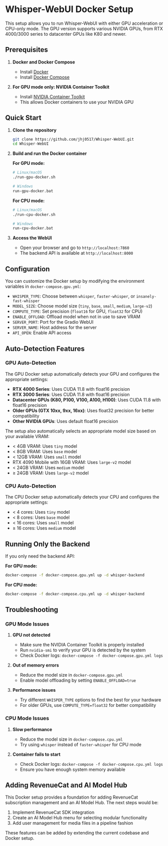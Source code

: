 # Whisper-WebUI Docker Setup

This setup allows you to run Whisper-WebUI with either GPU acceleration or CPU-only mode. The GPU version supports various NVIDIA GPUs, from RTX 4000/3000 series to datacenter GPUs like K80 and newer.

## Prerequisites

1. **Docker and Docker Compose**
   - Install [Docker](https://docs.docker.com/get-docker/)
   - Install [Docker Compose](https://docs.docker.com/compose/install/)

2. **For GPU mode only: NVIDIA Container Toolkit**
   - Install [NVIDIA Container Toolkit](https://docs.nvidia.com/datacenter/cloud-native/container-toolkit/install-guide.html)
   - This allows Docker containers to use your NVIDIA GPU

## Quick Start

1. **Clone the repository**

   ```bash
   git clone https://github.com/jhj0517/Whisper-WebUI.git
   cd Whisper-WebUI
   ```

2. **Build and run the Docker container**

   **For GPU mode:**

   ```bash
   # Linux/macOS
   ./run-gpu-docker.sh

   # Windows
   run-gpu-docker.bat
   ```

   **For CPU mode:**

   ```bash
   # Linux/macOS
   ./run-cpu-docker.sh

   # Windows
   run-cpu-docker.bat
   ```

3. **Access the WebUI**
   - Open your browser and go to `http://localhost:7860`
   - The backend API is available at `http://localhost:8000`

## Configuration

You can customize the Docker setup by modifying the environment variables in `docker-compose.gpu.yml`:

- `WHISPER_TYPE`: Choose between `whisper`, `faster-whisper`, or `insanely-fast-whisper`
- `MODEL_SIZE`: Choose model size (`tiny`, `base`, `small`, `medium`, `large-v2`)
- `COMPUTE_TYPE`: Set precision (`float16` for GPU, `float32` for CPU)
- `ENABLE_OFFLOAD`: Offload model when not in use to save VRAM
- `SERVER_PORT`: Port for the Gradio WebUI
- `SERVER_NAME`: Host address for the server
- `API_OPEN`: Enable API access

## Auto-Detection Features

### GPU Auto-Detection

The GPU Docker setup automatically detects your GPU and configures the appropriate settings:

- **RTX 4000 Series**: Uses CUDA 11.8 with float16 precision
- **RTX 3000 Series**: Uses CUDA 11.8 with float16 precision
- **Datacenter GPUs (K80, P100, V100, A100, H100)**: Uses CUDA 11.8 with float16 precision
- **Older GPUs (GTX 10xx, 9xx, 16xx)**: Uses float32 precision for better compatibility
- **Other NVIDIA GPUs**: Uses default float16 precision

The setup also automatically selects an appropriate model size based on your available VRAM:

- < 4GB VRAM: Uses `tiny` model
- < 8GB VRAM: Uses `base` model
- < 12GB VRAM: Uses `small` model
- RTX 4090 Mobile with 16GB VRAM: Uses `large-v2` model
- < 24GB VRAM: Uses `medium` model
- ≥ 24GB VRAM: Uses `large-v2` model

### CPU Auto-Detection

The CPU Docker setup automatically detects your CPU and configures the appropriate settings:

- < 4 cores: Uses `tiny` model
- < 8 cores: Uses `base` model
- < 16 cores: Uses `small` model
- ≥ 16 cores: Uses `medium` model

## Running Only the Backend

If you only need the backend API:

**For GPU mode:**

```bash
docker-compose -f docker-compose.gpu.yml up -d whisper-backend
```

**For CPU mode:**

```bash
docker-compose -f docker-compose.cpu.yml up -d whisper-backend
```

## Troubleshooting

### GPU Mode Issues

1. **GPU not detected**
   - Make sure the NVIDIA Container Toolkit is properly installed
   - Run `nvidia-smi` to verify your GPU is detected by the system
   - Check Docker logs: `docker-compose -f docker-compose.gpu.yml logs`

2. **Out of memory errors**
   - Reduce the model size in `docker-compose.gpu.yml`
   - Enable model offloading by setting `ENABLE_OFFLOAD=true`

3. **Performance issues**
   - Try different `WHISPER_TYPE` options to find the best for your hardware
   - For older GPUs, use `COMPUTE_TYPE=float32` for better compatibility

### CPU Mode Issues

1. **Slow performance**
   - Reduce the model size in `docker-compose.cpu.yml`
   - Try using `whisper` instead of `faster-whisper` for CPU mode

2. **Container fails to start**
   - Check Docker logs: `docker-compose -f docker-compose.cpu.yml logs`
   - Ensure you have enough system memory available

## Adding RevenueCat and AI Model Hub

This Docker setup provides a foundation for adding RevenueCat subscription management and an AI Model Hub. The next steps would be:

1. Implement RevenueCat SDK integration
2. Create an AI Model Hub menu for selecting modular functionality
3. Add user management for media files in a pipeline fashion

These features can be added by extending the current codebase and Docker setup.
